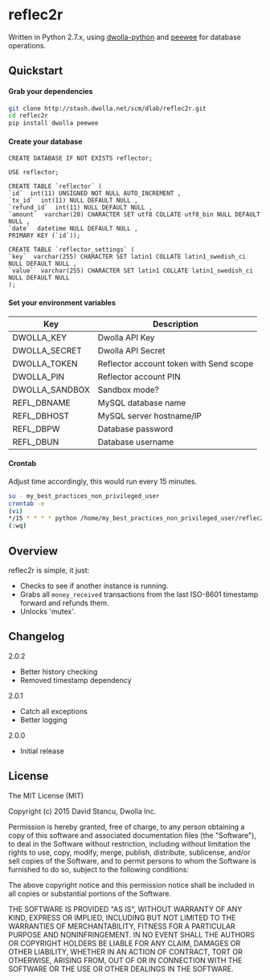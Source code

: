 reflec2r
==========

Written in Python 2.7.x, using [dwolla-python](https://github.com/Dwolla/dwolla-python) and [peewee](https://github.com/coleifer/peewee) for database operations.

## Quickstart

#### Grab your dependencies
```bash
git clone http://stash.dwolla.net/scm/dlab/reflec2r.git
cd reflec2r
pip install dwolla peewee
```

#### Create your database
```MySQL
CREATE DATABASE IF NOT EXISTS reflector;

USE reflector;

CREATE TABLE `reflector` (
`id`  int(11) UNSIGNED NOT NULL AUTO_INCREMENT ,
`tx_id`  int(11) NULL DEFAULT NULL ,
`refund_id`  int(11) NULL DEFAULT NULL ,
`amount`  varchar(20) CHARACTER SET utf8 COLLATE utf8_bin NULL DEFAULT NULL ,
`date`  datetime NULL DEFAULT NULL ,
PRIMARY KEY (`id`));

CREATE TABLE `reflector_settings` (
`key`  varchar(255) CHARACTER SET latin1 COLLATE latin1_swedish_ci NULL DEFAULT NULL ,
`value`  varchar(255) CHARACTER SET latin1 COLLATE latin1_swedish_ci NULL DEFAULT NULL 
);
```

#### Set your environment variables

| Key            | Description                             |
|----------------|-----------------------------------------|
| DWOLLA_KEY     | Dwolla API Key                          |
| DWOLLA_SECRET  | Dwolla API Secret                       |
| DWOLLA_TOKEN   | Reflector account token with Send scope |
| DWOLLA_PIN     | Reflector account PIN                   |
| DWOLLA_SANDBOX | Sandbox mode?                           |
| REFL_DBNAME    | MySQL database name                     |
| REFL_DBHOST    | MySQL server hostname/IP                |
| REFL_DBPW      | Database password                       |
| REFL_DBUN      | Database username                       |

#### Crontab
Adjust time accordingly, this would run every 15 minutes.

```bash
su - my_best_practices_non_privileged_user
crontab -e
(vi)
*/15 * * * * python /home/my_best_practices_non_privileged_user/reflec2r.py
(:wq)
```

## Overview

reflec2r is simple, it just:
* Checks to see if another instance is running.
* Grabs all `money_received` transactions from the last ISO-8601 timestamp forward and refunds them.
* Unlocks 'mutex'.

## Changelog

2.0.2
* Better history checking
* Removed timestamp dependency

2.0.1
* Catch all exceptions
* Better logging

2.0.0
* Initial release

## License

The MIT License (MIT)

Copyright (c) 2015 David Stancu, Dwolla Inc.

Permission is hereby granted, free of charge, to any person obtaining a copy
of this software and associated documentation files (the "Software"), to deal
in the Software without restriction, including without limitation the rights
to use, copy, modify, merge, publish, distribute, sublicense, and/or sell
copies of the Software, and to permit persons to whom the Software is
furnished to do so, subject to the following conditions:

The above copyright notice and this permission notice shall be included in
all copies or substantial portions of the Software.

THE SOFTWARE IS PROVIDED "AS IS", WITHOUT WARRANTY OF ANY KIND, EXPRESS OR
IMPLIED, INCLUDING BUT NOT LIMITED TO THE WARRANTIES OF MERCHANTABILITY,
FITNESS FOR A PARTICULAR PURPOSE AND NONINFRINGEMENT. IN NO EVENT SHALL THE
AUTHORS OR COPYRIGHT HOLDERS BE LIABLE FOR ANY CLAIM, DAMAGES OR OTHER
LIABILITY, WHETHER IN AN ACTION OF CONTRACT, TORT OR OTHERWISE, ARISING FROM,
OUT OF OR IN CONNECTION WITH THE SOFTWARE OR THE USE OR OTHER DEALINGS IN
THE SOFTWARE.

